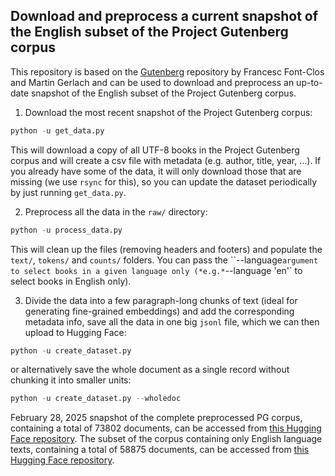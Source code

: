 ## Download and preprocess a current snapshot of the English subset of the Project Gutenberg corpus
This repository is based on the [Gutenberg](https://github.com/pgcorpus/gutenberg) repository by Francesc Font-Clos and Martin Gerlach and can be used to download and preprocess an up-to-date snapshot of the English subset of the Project Gutenberg corpus.

1. Download the most recent snapshot of the Project Gutenberg corpus: 
```python
python -u get_data.py
```
This will download a copy of all UTF-8 books in the Project Gutenberg corpus and will create a csv file with metadata (e.g. author, title, year, ...). If you already have some of the data, it will only download those that are missing (we use `rsync` for this), so you can update the dataset periodically by just running `get_data.py`.

2. Preprocess all the data in the `raw/` directory:
```python
python -u process_data.py
```
This will clean up the files (removing headers and footers) and populate the `text/`, `tokens/` and `counts/` folders. You can pass the ``--language` argument to select books in a given language only (*e.g.* `--language 'en'` to select books in English only).

3. Divide the data into a few paragraph-long chunks of text (ideal for generating fine-grained embeddings) and add the corresponding metadata info, save all the data in one big `jsonl` file, which we can then upload to Hugging Face:
```python
python -u create_dataset.py
```
or alternatively save the whole document as a single record without chunking it into smaller units:
```python
python -u create_dataset.py --wholedoc
```

February 28, 2025 snapshot of the complete preprocessed PG corpus, containing a total of 73802 documents, can be accessed from [this Hugging Face repository](https://huggingface.co/datasets/eminorhan/gutenberg_feb25). The subset of the corpus containing only English language texts, containing a total of 58875 documents, can be accessed from [this Hugging Face repository](https://huggingface.co/datasets/eminorhan/gutenberg_en_feb25).

